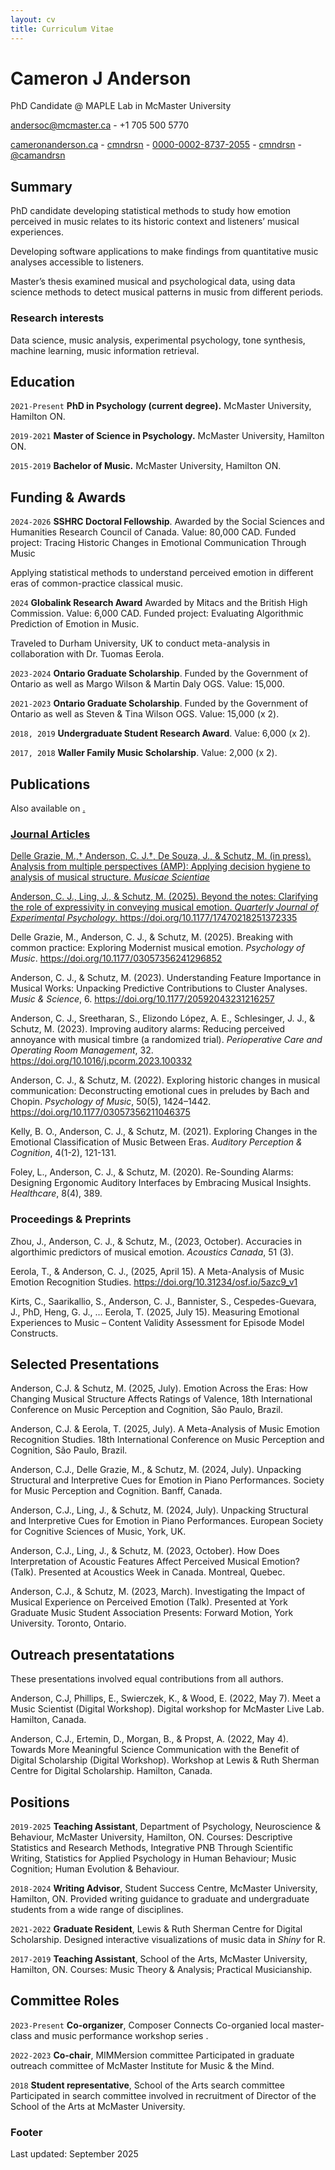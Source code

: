 ```yaml
---
layout: cv
title: Curriculum Vitae
---
```

# Cameron J Anderson
PhD Candidate @ MAPLE Lab in McMaster University

<a href="andersoc@mcmaster.ca">andersoc@mcmaster.ca</a> - +1 705 500 5770

<div id="webaddress">
  <a href="https://cameronanderson.ca"><i class="fa-solid fa-house"></i> cameronanderson.ca</a> - 
  <a href="https://github.com/cmndrsn"><i class="fa-brands fa-github"></i> cmndrsn</a> - 
  <a href="https://orcid.org/0000-0002-8737-2055"><i class="fa-brands fa-orcid"></i>0000-0002-8737-2055</a> - 
  <a href="https://www.linkedin.com/in/cmndrsn/"><i class="fa-brands fa-linkedin"></i> cmndrsn</a> - 
  <a href="https://bsky.app/profile/camandrsn"><i class="fa-brands fa-bluesky"></i> @camandrsn</a>
</div>


## Summary

PhD candidate developing statistical methods to study how emotion perceived in music
relates to its historic context and listeners’ musical experiences.

Developing software applications to make findings from quantitative music analyses
accessible to listeners.

Master’s thesis examined musical and psychological data, using data science methods
to detect musical patterns in music from different periods.

### Research interests

Data science, music analysis, experimental psychology, tone synthesis, machine learning, music information retrieval.

## Education

`2021-Present`
__PhD in Psychology (current degree).__ McMaster University, Hamilton ON.

`2019-2021`
__Master of Science in Psychology.__ McMaster University, Hamilton ON.

`2015-2019`
__Bachelor of Music.__ McMaster University, Hamilton ON.

## Funding & Awards

`2024-2026`
**SSHRC Doctoral Fellowship**. Awarded by the Social Sciences and Humanities Research Council of Canada. Value: 80,000 CAD.
Funded project: Tracing Historic Changes in Emotional Communication Through Music

Applying statistical methods to understand perceived emotion in different eras of common-practice classical music.

`2024`
**Globalink Research Award** Awarded by Mitacs and the British High Commission. Value: 6,000 CAD.
Funded project: Evaluating Algorithmic Prediction of Emotion in Music.

Traveled to Durham University, UK to conduct meta-analysis in collaboration with Dr. Tuomas Eerola.

`2023-2024`
**Ontario Graduate Scholarship**. Funded by the Government of Ontario as well as Margo Wilson & Martin Daly OGS. Value: 15,000.

`2021-2023`
**Ontario Graduate Scholarship**. Funded by the Government of Ontario as well as Steven & Tina Wilson OGS. Value: 15,000 (x 2).

`2018, 2019`
**Undergraduate Student Research Award**. Value: 6,000 (x 2).

`2017, 2018`
**Waller Family Music Scholarship**. Value: 2,000 (x 2).

## Publications

Also available on <a href="https://scholar.google.com/citations?user=_HmS4aQAAAAJ&hl=en&oi=ao"><i class="fa-brands fa-google-scholar"></i>.

### Journal Articles

Delle Grazie, M.,† Anderson, C. J.†, De Souza, J., & Schutz, M. (in press). Analysis from multiple perspectives (AMP): Applying decision hygiene to analysis of musical structure. *Musicae Scientiae*

Anderson, C. J., Ling, J., & Schutz, M. (2025). Beyond the notes: Clarifying the role of expressivity in conveying musical emotion. *Quarterly Journal of Experimental Psychology*. https://doi.org/10.1177/17470218251372335

Delle Grazie, M., Anderson, C. J., & Schutz, M. (2025). Breaking with common practice: Exploring Modernist musical emotion. _Psychology of Music_. https://doi.org/10.1177/03057356241296852

Anderson, C. J., & Schutz, M. (2023). Understanding Feature Importance in Musical Works: Unpacking Predictive Contributions to Cluster Analyses. _Music & Science_, 6. https://doi.org/10.1177/20592043231216257

Anderson, C. J., Sreetharan, S., Elizondo López, A. E., Schlesinger, J. J., & Schutz, M. (2023). Improving auditory alarms: Reducing perceived annoyance with musical timbre (a randomized trial). _Perioperative Care and Operating Room Management_, 32. https://doi.org/10.1016/j.pcorm.2023.100332

Anderson, C. J., & Schutz, M. (2022). Exploring historic changes in musical communication: Deconstructing emotional cues in preludes by Bach and Chopin. _Psychology of Music_, 50(5), 1424–1442. https://doi.org/10.1177/03057356211046375

Kelly, B. O., Anderson, C. J., & Schutz, M. (2021). Exploring Changes in the Emotional Classification of Music Between Eras. _Auditory Perception & Cognition_, 4(1-2), 121-131.

Foley, L., Anderson, C. J., & Schutz, M. (2020). Re-Sounding Alarms: Designing Ergonomic Auditory Interfaces by Embracing Musical Insights. _Healthcare_, 8(4), 389.

### Proceedings & Preprints

Zhou, J., Anderson, C. J., & Schutz, M., (2023, October). Accuracies in algorthimic predictors of musical emotion. _Acoustics Canada_, 51 (3).

Eerola, T., & Anderson, C. J., (2025, April 15). A Meta-Analysis of Music Emotion Recognition Studies. https://doi.org/10.31234/osf.io/5azc9_v1

Kirts, C., Saarikallio, S., Anderson, C. J., Bannister, S., Cespedes-Guevara, J., PhD, Heng, G. J., … Eerola, T. (2025, July 15). Measuring Emotional Experiences to Music – Content Validity Assessment for Episode Model Constructs. 

## Selected Presentations

Anderson, C.J. & Schutz, M. (2025, July). Emotion Across the Eras: How Changing Musical Structure Affects Ratings of Valence, 18th International Conference on Music Perception and Cognition, São Paulo, Brazil. 

Anderson, C.J. & Eerola, T. (2025, July). A Meta-Analysis of Music Emotion Recognition Studies. 18th International Conference on Music Perception and Cognition, São Paulo, Brazil. 

Anderson, C.J., Delle Grazie, M., & Schutz, M. (2024, July). Unpacking Structural and Interpretive Cues for Emotion in Piano Performances. Society for Music Perception and Cognition. Banff, Canada. 

Anderson, C.J., Ling, J., & Schutz, M. (2024, July). Unpacking Structural and Interpretive Cues for Emotion in Piano Performances. European Society for Cognitive Sciences of Music, York, UK. 

Anderson, C.J., Ling, J., & Schutz, M. (2023, October). How Does Interpretation of Acoustic Features Affect Perceived Musical Emotion? (Talk). Presented at Acoustics Week in Canada. Montreal, Quebec. 

Anderson, C.J., & Schutz, M. (2023, March). Investigating the Impact of Musical Experience on Perceived Emotion (Talk). Presented at York Graduate Music Student Association Presents: Forward Motion, York University. Toronto, Ontario. 

## Outreach presentatations

These presentations involved equal contributions from all authors.

Anderson, C.J, Phillips, E., Swierczek, K., & Wood, E. (2022, May 7). Meet a Music Scientist (Digital Workshop). Digital workshop for McMaster Live Lab. Hamilton, Canada. 

Anderson, C.J., Ertemin, D., Morgan, B., & Propst, A. (2022, May 4). Towards More Meaningful Science Communication with the Benefit of Digital Scholarship (Digital Workshop). Workshop at Lewis & Ruth Sherman Centre for Digital Scholarship. Hamilton, Canada. 

## Positions

`2019-2025`
__Teaching Assistant__, Department of Psychology, Neuroscience & Behaviour, McMaster University, Hamilton, ON.
Courses: Descriptive Statistics and Research Methods, Integrative PNB Through Scientific Writing, Statistics for Applied Psychology in Human Behaviour; Music Cognition; Human Evolution & Behaviour.

`2018-2024`
__Writing Advisor__, Student Success Centre, McMaster University, Hamilton, ON.
Provided writing guidance to graduate and undergraduate students from a wide range of disciplines.

`2021-2022` __Graduate Resident__, Lewis & Ruth Sherman Centre for Digital Scholarship.
Designed interactive visualizations of music data in *Shiny* for R.

`2017-2019` __Teaching Assistant__, School of the Arts, McMaster University, Hamilton, ON.
Courses: Music Theory & Analysis; Practical Musicianship.

## Committee Roles

`2023-Present` __Co-organizer__, Composer Connects 
Co-organied local master-class and music performance workshop series  .

`2022-2023` __Co-chair__, MIMMersion committee
Participated in graduate outreach committee of McMaster Institute for Music & the Mind.

`2018` __Student representative__, School of the Arts search committee
Participated in search committee involved in recruitment of Director of the School of the Arts at McMaster University.

### Footer

Last updated: September 2025


